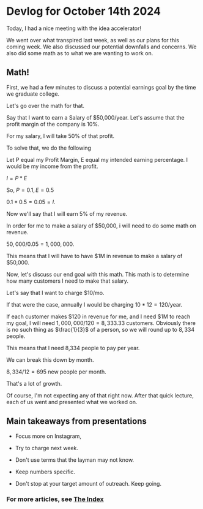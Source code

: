 # Devlog for October 14th 2024

Today, I had a nice meeting with the idea accelerator!

We went over what transpired last week, as well as our plans for this coming week. We also discussed our potential downfalls and concerns. We also did some math as to what we are wanting to work on.

## Math!
First, we had a few minutes to discuss a potential earnings goal by the time we graduate college.

Let's go over the math for that.

Say that I want to earn a Salary of $50,000/year.
Let's assume that the profit margin of the company is 10%.

For my salary, I will take 50% of that profit.

To solve that, we do the following

Let P equal my Profit Margin,
E equal my intended earning percentage.
I would be my income from the profit.

$I =P*E$

So, $P = 0.1, E = 0.5$

$0.1 * 0.5 = 0.05 = I$.

Now we'll say that I will earn 5% of my revenue.

In order for me to make a salary of $50,000, i will need to do some math on revenue.

$50,000/0.05 = 1,000,000$.

This means that I will have to have $1M in revenue to make a salary of $50,000.

Now, let's discuss our end goal with this math. This math is to determine how many customers I need to make that salary.

Let's say that I want to charge $10/mo.

If that were the case, annually I would be charging $10*12 = 120$/year.

If each customer makes $120 in revenue for me, and I need $1M to reach my goal, I will need $1,000,000/120 = 8,333.33$ customers. Obviously there is no such thing as $\frac{1}{3}$ of a person, so we will round up to $8,334$ people. 

This means that I need 8,334 people to pay per year.

We can break this down by month.

$8,334/12 = 695$ new people per month.

That's a lot of growth.

Of course, I'm not expecting any of that right now. After that quick lecture, each of us went and presented what we worked on.

## Main takeaways from presentations

 - Focus more on Instagram,
 - Try to charge next week.
 - Don't use terms that the layman may not know.

 - Keep numbers specific.
 - Don't stop at your target amount of outreach. Keep going.


### For more articles, see [The Index](https://coryborek.github.io/projects/project-stardust/devlogs/)